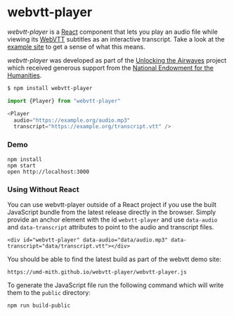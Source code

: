 # webvtt-player

*webvtt-player* is a [React] component that lets you play an audio file while
viewing its [WebVTT] subtitles as an interactive transcript. Take a look at the
[example site] to get a sense of what this means.

*webvtt-player* was developed as part of the [Unlocking the Airwaves] project
which received generous support from the [National Endowment for the
Humanities].

```bash
$ npm install webvtt-player
```

```javascript
import {Player} from "webvtt-player"

<Player
  audio="https://example.org/audio.mp3"
  transcript="https://example.org/transcript.vtt" />
```

### Demo

    npm install
    npm start
    open http://localhost:3000

[WEBVTT]: https://en.wikipedia.org/wiki/WebVTT
[JavaScript API]: https://developer.mozilla.org/en-US/docs/Web/API/WebVTT_API
[React]: https://reactjs.org/
[example site]: https://umd-mith.github.io/webvtt-player
[Unlocking the Airwaves]: https://mith.umd.edu/research/unlocking-the-airwaves/
[National Endowment for the Humanities]: https://www.neh.gov/

### Using Without React

You can use webvtt-player outside of a React project if you use the built
JavaScript bundle from the latest release directly in the browser. Simply
provide an anchor element with the id `webvtt-player` and use `data-audio` and
`data-transcript` attributes to point to the audio and transcript files.

    <div id="webvtt-player" data-audio="data/audio.mp3" data-transcript="data/transcript.vtt"></div>

You should be able to find the latest build as part of the webvtt demo site:

    https://umd-mith.github.io/webvtt-player/webvtt-player.js

To generate the JavaScript file run the following command which will write them
to the `public` directory:

    npm run build-public
